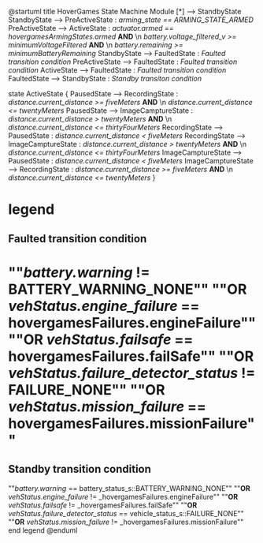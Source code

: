 @startuml
title HoverGames State Machine Module
[*] --> StandbyState
StandbyState   --> PreActiveState : <i>arming_state == ARMING_STATE_ARMED</i>
PreActiveState --> ActiveState    : <i>actuator.armed == hovergamesArmingStates.armed</i> **AND** \n <i>battery.voltage_filtered_v >= minimumVoltageFiltered</i> **AND** \n  <i>battery.remaining >= minimumBatteryRemaining </i>
StandbyState   --> FaultedState   : <i>Faulted transition condition</i>
PreActiveState --> FaultedState   : <i>Faulted transition condition</i>
ActiveState    --> FaultedState   : <i>Faulted transition condition</i>
FaultedState   --> StandbyState   : <i>Standby transiton condition</i>

state ActiveState {
 PausedState        --> RecordingState        : <i>distance.current_distance >= fiveMeters</i>   **AND** \n <i>distance.current_distance <= twentyMeters</i>
 PausedState        --> ImageCamptureState    : <i>distance.current_distance > twentyMeters</i>  **AND** \n <i>distance.current_distance <= thirtyFourMeters</i>
 RecordingState     --> PausedState           : <i>distance.current_distance < fiveMeters</i>
 RecordingState     --> ImageCamptureState    : <i>distance.current_distance > twentyMeters</i>  **AND** \n <i>distance.current_distance <= thirtyFourMeters</i>
 ImageCamptureState --> PausedState           : <i>distance.current_distance < fiveMeters</i>
 ImageCamptureState --> RecordingState        : <i>distance.current_distance >= fiveMeters</i>   **AND** \n <i>distance.current_distance <= twentyMeters</i>
}

legend
======
Faulted transition condition
----
""<i>battery.warning</i>                          != BATTERY_WARNING_NONE""
""**OR** <i>vehStatus.engine_failure</i>          == hovergamesFailures.engineFailure""
""**OR** <i>vehStatus.failsafe</i>                == hovergamesFailures.failSafe""
""**OR** <i>vehStatus.failure_detector_status</i> != FAILURE_NONE""
""**OR** <i>vehStatus.mission_failure</i>         == hovergamesFailures.missionFailure""
======
Standby transition condition
----
""<i>battery.warning</i>                          == battery_status_s::BATTERY_WARNING_NONE""
""**OR** <i>vehStatus.engine_failure</i>          != _hovergamesFailures.engineFailure""
""**OR** <i>vehStatus.failsafe</i>                != _hovergamesFailures.failSafe""
""**OR** <i>vehStatus.failure_detector_status</i> == vehicle_status_s::FAILURE_NONE""
""**OR** <i>vehStatus.mission_failure</i>         != _hovergamesFailures.missionFailure""
end legend
@enduml